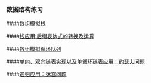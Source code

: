 ### 数据结构练习
####[数组模拟栈](https://github.com/hjy0810/data-structure/blob/master/src/stack/ArrayStackDemo.java)

####[栈应用:后缀表达式的转换及运算](https://github.com/hjy0810/data-structure/blob/master/src/stack/PolandNotaionDemo.java)

####[数组模拟循环队列](https://github.com/hjy0810/data-structure/blob/master/src/queue/CycleQueueTest.java)

####[单向、双向链表实现以及单循环链表应用：约瑟夫问题](https://github.com/hjy0810/data-structure/tree/master/src/linkedList)

####[递归应用：迷宫问题](https://github.com/hjy0810/data-structure/blob/master/src/recursion/Maze.java)



